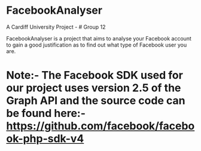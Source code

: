 # FacebookAnalyser
A Cardiff University Project - # Group 12

FacebookAnalyser is a project that aims to analyse your Facebook account to gain a good justification as to find out what type of Facebook user you are.

# Note:- The Facebook SDK used for our project uses version 2.5 of the Graph API and the source code can be found here:- https://github.com/facebook/facebook-php-sdk-v4




